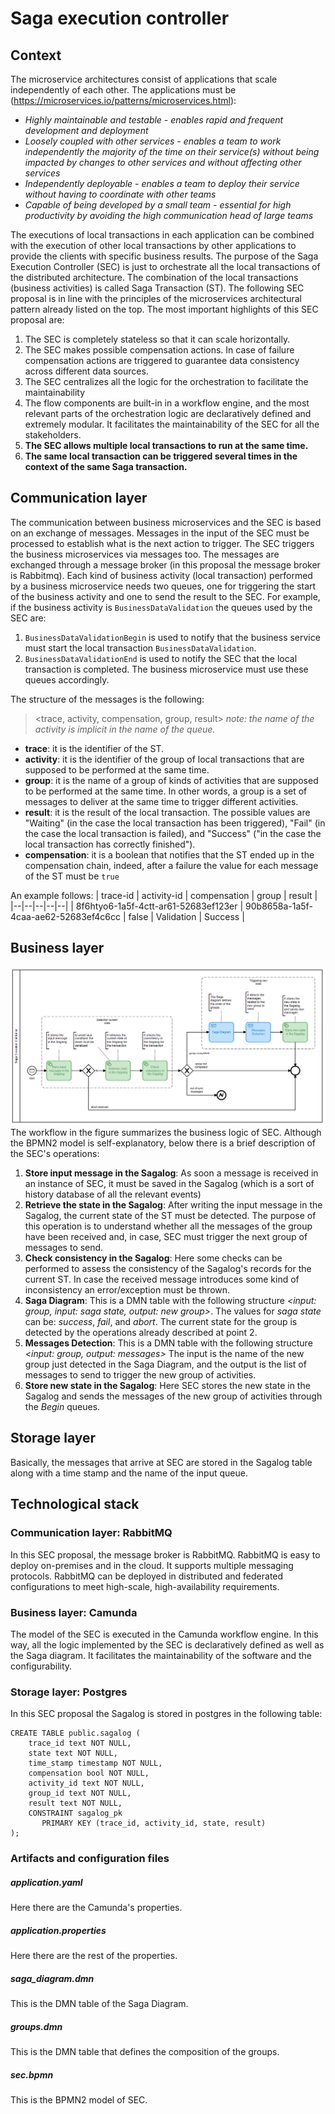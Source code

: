 
# Saga execution controller
## Context
The microservice architectures consist of applications that scale independently of each other. The applications must be (https://microservices.io/patterns/microservices.html):

-   *Highly maintainable and testable - enables rapid and frequent development and deployment*
-   *Loosely coupled with other services - enables a team to work independently the majority of the time on their service(s) without being impacted by changes to other services and without affecting other services*
-   *Independently deployable - enables a team to deploy their service without having to coordinate with other teams*
-   *Capable of being developed by a small team - essential for high productivity by avoiding the high communication head of large teams*

The executions of local transactions in each application can be combined with the execution of other local transactions by other applications to provide the clients with specific business results. 
The purpose of the Saga Execution Controller (SEC) is just to orchestrate all the local transactions of the distributed architecture. 
The combination of the local transactions (business activities) is called Saga Transaction (ST).
The following SEC proposal is in line with the principles of the microservices architectural pattern already listed on the top.
The most important highlights of this SEC proposal are:

 1. The SEC is completely stateless so that it can scale horizontally.
 2. The SEC makes possible compensation actions. In case of failure compensation actions are triggered to guarantee data consistency across different data sources. 
 3. The SEC centralizes all the logic for the orchestration to facilitate the maintainability
 4. The flow components are built-in in a workflow engine, and the most relevant parts of the orchestration logic are declaratively defined and extremely modular. It facilitates the maintainability of the SEC for all the stakeholders. 
 5. **The SEC allows multiple local transactions to run at the same time.**
 6. **The same local transaction can be triggered several times in the context of the same Saga transaction.**
## Communication layer
The communication between business microservices and the SEC is based on an exchange of messages. Messages in the input of the SEC must be processed to establish what is the next action to trigger. The SEC triggers the business microservices via messages too. The messages are exchanged through a message broker (in this proposal the message broker is Rabbitmq).
Each kind of business activity (local transaction) performed by a business microservice needs two queues, one for triggering the start of the business activity and one to send the result to the SEC. For example, if the business activity is `BusinessDataValidation` the queues used by the SEC are:
 1. `BusinessDataValidationBegin` is used to notify that the business service must start the local transaction `BusinessDataValidation`.
 2. `BusinessDataValidationEnd` is used to notify the SEC that the local transaction is completed.
The business microservice must use these queues accordingly.

The structure of the messages is the following:

> <trace, activity, compensation, group, result>
*note: the name of the activity is implicit in the name of the queue.* 

 - **trace**: it is the identifier of the ST.
 - **activity**: it is the identifier of the group of local transactions that are supposed to be performed at the same time.
 - **group**: it is the name of a group of kinds of activities that are supposed to be performed at the same time. In other words, a group is a set of messages to deliver at the same time to trigger different activities.
 - **result**: it is the result of the local transaction. The possible values are "Waiting" (in the case the local transaction has been triggered), "Fail" (in the case the local transaction is failed), and "Success" ("in the case the local transaction has correctly finished").
 - **compensation**: it is a boolean that notifies that the ST ended up in the compensation chain, indeed, after a failure the value for each message of the ST must be `true`

An example follows:
| trace-id | activity-id | compensation | group | result |
|--|--|--|--|--|
| 8f6htyo6-1a5f-4ctt-ar61-52683ef123er | 90b8658a-1a5f-4caa-ae62-52683ef4c6cc | false | Validation | Success |  
  
## Business layer
![enter image description here](https://raw.githubusercontent.com/simonegasperoni/camunda-sec/master/img/sec.png)
The workflow in the figure summarizes the business logic of SEC.
Although the BPMN2 model is self-explanatory, below there is a brief description of the SEC's operations:

 1. **Store input message in the Sagalog**: As soon a message is received in an instance of SEC, it must be saved in the Sagalog (which is a sort of history database of all the relevant events)
 2. **Retrieve the state in the Sagalog**: After writing the input message in the Sagalog, the current state of the ST must be detected. The purpose of this operation is to understand whether all the messages of the group have been received and, in case, SEC must trigger the next group of messages to send.
 3.  **Check consistency in the Sagalog**: Here some checks can be performed to assess the consistency of the Sagalog's records for the current ST. In case the received message introduces some kind of inconsistency an error/exception must be thrown.
 4. **Saga Diagram**: This is a DMN table with the following structure *<input: group, input: saga state, output: new group>*. The values for *saga state* can be: *success*, *fail*, and *abort*. The current state for the group is detected by the operations already described at point 2.
 5. **Messages Detection**: This is a DMN table with the following structure *<input: group, output: messages>* The input is the name of the new group just detected in the Saga Diagram, and the output is the list of messages to send to trigger the new group of activities. 
 6. **Store new state in the Sagalog**: Here SEC stores the new state in the Sagalog and sends the messages of the new group of activities through the *Begin* queues.

## Storage layer
Basically, the messages that arrive at SEC are stored in the Sagalog table along with a time stamp and the name of the input queue.

## Technological stack
### Communication layer: RabbitMQ
In this SEC proposal, the message broker is RabbitMQ. RabbitMQ is easy to deploy on-premises and in the cloud. It supports multiple messaging protocols. RabbitMQ can be deployed in distributed and federated configurations to meet high-scale, high-availability requirements.
### Business layer: Camunda
The model of the SEC is executed in the Camunda workflow engine. In this way, all the logic implemented by the SEC is declaratively defined as well as the Saga diagram. It facilitates the maintainability of the software and the configurability. 
### Storage layer: Postgres
In this SEC proposal the Sagalog is stored in postgres in the following table:

    CREATE TABLE public.sagalog (
        trace_id text NOT NULL,
        state text NOT NULL,
        time_stamp timestamp NOT NULL,
        compensation bool NOT NULL,
        activity_id text NOT NULL,
        group_id text NOT NULL,
        result text NOT NULL,
        CONSTRAINT sagalog_pk 
           PRIMARY KEY (trace_id, activity_id, state, result)
    );

### Artifacts and configuration files 
##### application.yaml
Here there are the Camunda's properties.
##### application.properties
Here there are the rest of the properties.
##### saga_diagram.dmn
This is the DMN table of the Saga Diagram.
##### groups.dmn
This is the DMN table that defines the composition of the groups.
##### sec.bpmn
This is the BPMN2 model of SEC.
